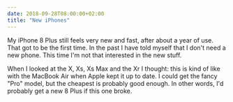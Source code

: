 ```yaml
---
date: 2018-09-28T08:00:00+02:00
title: "New iPhones"
---
```


My iPhone 8 Plus still feels very new and fast, after about a year of use. That got to be the first time. In the past I have told myself that I don't need a new phone. This time I'm not that interested in the new stuff. 

When I looked at the X, Xs, Xs Max and the Xr I thought: this is kind of like with the MacBook Air when Apple kept it up to date. I could get the fancy "Pro" model, but the cheapest is probably good enough. In other words, I'd probably get a new 8 Plus if this one broke. 

